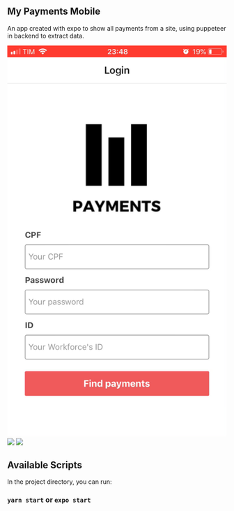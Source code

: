 ## My Payments Mobile

An app created with expo to show all payments from a site, using puppeteer in backend to extract data.

![](https://raw.githubusercontent.com/JanioSamuel/my-payments-mobile/master/assets/login.png)
![](/src/assets/list.png)
![](/src/assets/values.png)

## Available Scripts

In the project directory, you can run:

### `yarn start` or `expo start`